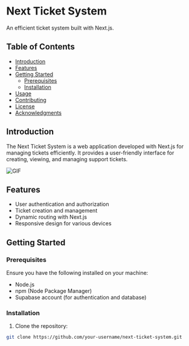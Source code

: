 # Next Ticket System

An efficient ticket system built with Next.js.

## Table of Contents

- [Introduction](#introduction)
- [Features](#features)
- [Getting Started](#getting-started)
  - [Prerequisites](#prerequisites)
  - [Installation](#installation)
- [Usage](#usage)
- [Contributing](#contributing)
- [License](#license)
- [Acknowledgments](#acknowledgments)

## Introduction

The Next Ticket System is a web application developed with Next.js for managing tickets efficiently. It provides a user-friendly interface for creating, viewing, and managing support tickets.

![GIF](public/videos/Main-tutorial-ezgif.com-video-to-gif-converter.gif)

## Features

- User authentication and authorization
- Ticket creation and management
- Dynamic routing with Next.js
- Responsive design for various devices

## Getting Started

### Prerequisites

Ensure you have the following installed on your machine:

- Node.js
- npm (Node Package Manager)
- Supabase account (for authentication and database)

### Installation

1. Clone the repository:

```bash
git clone https://github.com/your-username/next-ticket-system.git
```
